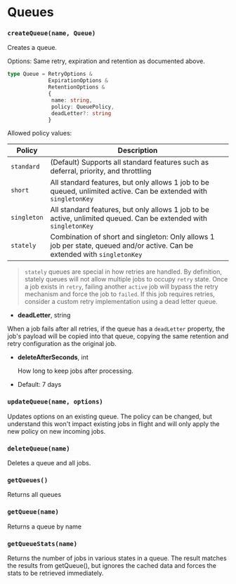 # Queues

### `createQueue(name, Queue)`

Creates a queue.

Options: Same retry, expiration and retention as documented above. 

```ts
type Queue = RetryOptions &
             ExpirationOptions & 
             RetentionOptions &
             {
              name: string, 
              policy: QueuePolicy, 
              deadLetter?: string
             }
```

Allowed policy values:

| Policy | Description |
| - | - |
| `standard` | (Default) Supports all standard features such as deferral, priority, and throttling |
| `short` | All standard features, but only allows 1 job to be queued, unlimited active. Can be extended with `singletonKey` |
| `singleton` | All standard features, but only allows 1 job to be active, unlimited queued. Can be extended with `singletonKey` |
| `stately` | Combination of short and singleton: Only allows 1 job per state, queued and/or active. Can be extended with `singletonKey` |

> `stately` queues are special in how retries are handled. By definition, stately queues will not allow multiple jobs to occupy `retry` state. Once a job exists in `retry`, failing another `active` job will bypass the retry mechanism and force the job to `failed`. If this job requires retries, consider a custom retry implementation using a dead letter queue.

* **deadLetter**, string

When a job fails after all retries, if the queue has a `deadLetter` property, the job's payload will be copied into that queue, copying the same retention and retry configuration as the original job.

* **deleteAfterSeconds**, int

  How long to keep jobs after processing.

* Default: 7 days


### `updateQueue(name, options)`

Updates options on an existing queue. The policy can be changed, but understand this won't impact existing jobs in flight and will only apply the new policy on new incoming jobs.

### `deleteQueue(name)`

Deletes a queue and all jobs.

### `getQueues()`

Returns all queues

### `getQueue(name)`

Returns a queue by name

### `getQueueStats(name)`

Returns the number of jobs in various states in a queue.  The result matches the results from getQueue(), but ignores the cached data and forces the stats to be retrieved immediately.
